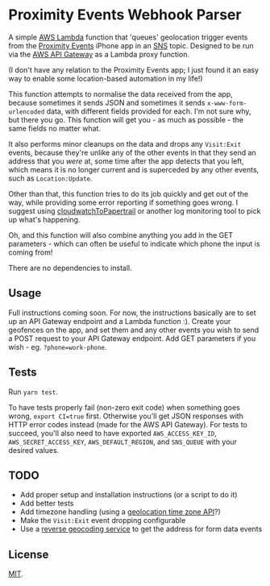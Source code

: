 # Proximity Events Webhook Parser

A simple [AWS Lambda](https://aws.amazon.com/lambda/) function that 'queues' geolocation trigger events from the [Proximity Events](http://proximityevents.com/) iPhone app in an [SNS](https://aws.amazon.com/sns/) topic. Designed to be run via the [AWS API Gateway](https://aws.amazon.com/api-gateway/) as a Lambda proxy function.

(I don't have any relation to the Proximity Events app; I just found it an easy way to enable some location-based automation in my life!)

This function attempts to normalise the data received from the app, because sometimes it sends JSON and sometimes it sends `x-www-form-urlencoded` data, with different fields provided for each. I'm not sure why, but there you go. This function will get you - as much as possible - the same fields no matter what.

It also performs minor cleanups on the data and drops any `Visit:Exit` events, because they're unlike any of the other events in that they send an address that you _were_ at, some time after the app detects that you left, which means it is no longer current and is superceded by any other events, such as `Location:Update`.

Other than that, this function tries to do its job quickly and get out of the way, while providing some error reporting if something goes wrong. I suggest using [cloudwatchToPapertrail](https://github.com/tdmalone/cloudwatch-to-papertrail) or another log monitoring tool to pick up what's happening.

Oh, and this function will also combine anything you add in the GET parameters - which can often be useful to indicate which phone the input is coming from!

There are no dependencies to install.

## Usage

Full instructions coming soon. For now, the instructions basically are to set up an API Gateway endpoint and a Lambda function :). Create your geofences on the app, and set them and any other events you wish to send a POST request to your API Gateway endpoint. Add GET parameters if you wish - eg. `?phone=work-phone`.

## Tests

Run `yarn test`.

To have tests properly fail (non-zero exit code) when something goes wrong, `export CI=true` first. Otherwise you'll get JSON responses with HTTP error codes instead (made for the AWS API Gateway). For tests to succeed, you'll also need to have exported `AWS_ACCESS_KEY_ID`, `AWS_SECRET_ACCESS_KEY`, `AWS_DEFAULT_REGION`, and `SNS_QUEUE` with your desired values.

## TODO

* Add proper setup and installation instructions (or a script to do it)
* Add better tests
* Add timezone handling (using a [geolocation time zone API](https://developers.google.com/maps/documentation/timezone/start)?)
* Make the `Visit:Exit` event dropping configurable
* Use a [reverse geocoding service](https://developers.google.com/maps/documentation/geocoding/intro#ReverseGeocoding) to get the address for form data events

## License

[MIT](LICENSE).
